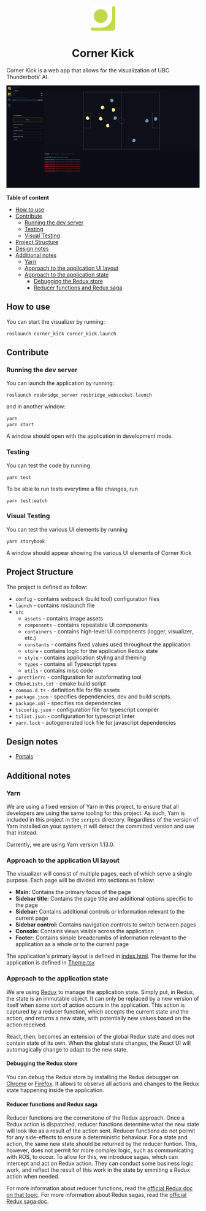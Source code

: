 <p align="center">
  <img src="./src/assets/logo.svg" width="64px">
  <br>
  <h1 align="center">Corner Kick</h1>
</p>

Corner Kick is a web app that allows for the visualization of UBC Thunderbots' AI.

![application screenshot](screenshot.png)

**Table of content**

- [How to use](#how-to-use)
- [Contribute](#contribute)
    - [Running the dev server](#running-the-dev-server)
    - [Testing](#testing)
    - [Visual Testing](#visual-testing)
- [Project Structure](#project-structure)
- [Design notes](#design-notes)
- [Additional notes](#additional-notes)
    - [Yarn](#yarn)
    - [Approach to the application UI layout](#approach-to-the-application-ui-layout)
    - [Approach to the application state](#approach-to-the-application-state)
        - [Debugging the Redux store](#debugging-the-redux-store)
        - [Reducer functions and Redux saga](#reducer-functions-and-redux-saga)

## How to use

You can start the visualizer by running:

```
roslaunch corner_kick corner_kick.launch
```

## Contribute

### Running the dev server

You can launch the application by running:

```
roslaunch rosbridge_server rosbridge_websocket.launch
```

and in another window:

```
yarn
yarn start
```

A window should open with the application in development mode.

### Testing

You can test the code by running

```
yarn test
```

To be able to run tests everytime a file changes, run

```
yarn test:watch
```

### Visual Testing

You can test the various UI elements by running

```
yarn storybook
```

A window should appear showing the various UI elements of Corner Kick

## Project Structure

The project is defined as follow:

-   `config` - contains webpack (build tool) configuration files
-   `launch` - contains roslaunch file
-   `src`
    -   `assets` - contains image assets
    -   `components` - contains repeatable UI components
    -   `containers` - contains high-level UI components (logger, visualizer, etc.)
    -   `constants` - contains fixed values used throughout the application
    -   `store` - contains logic for the application Redux state
    -   `style` - contains application styling and theming
    -   `types` - contains all Typescript types
    -   `utils` - contains misc code
-   `.prettierrc` - configuration for autoformating tool
-   `CMakeLists.txt` - cmake build script
-   `common.d.ts` - definition file for file assets
-   `package.json` - specifies dependencies, dev and build scripts.
-   `package.xml` - specifies ros dependencies
-   `tsconfig.json` - configuration file for typescript compiler
-   `tslint.json` - configuration for typescript linter
-   `yarn.lock` - autogenerated lock file for javascript dependencies

## Design notes

-   [Portals](src/components/Portal/README.md)

## Additional notes

### Yarn

We are using a fixed version of Yarn in this project, to ensure that all developers
are using the same tooling for this project. As such, Yarn is included in this project
in the `scripts` directory. Regardless of the version of Yarn installed on your system,
it will detect the committed version and use that instead.

Currently, we are using Yarn version 1.13.0.

### Approach to the application UI layout

The visualizer will consist of multiple pages, each of which serve a single purpose. Each page will
be divided into sections as follow:

-   **Main:** Contains the primary focus of the page
-   **Sidebar title:** Contains the page title and additional options specific to the page
-   **Sidebar:** Contains additional controls or information relevant to the current page
-   **Sidebar control:** Contains navigation controls to switch between pages
-   **Console:** Contains views visible across the application
-   **Footer:** Contains simple breadcrumbs of information relevant to the application as a whole or to the current page

The application's primary layout is defined in [index.html](src/index.html). The theme for the application is defined
in [Theme.tsx](src/style/Theme.tsx)

### Approach to the application state

We are using [Redux](https://redux.js.org/) to manage the application state. Simply put, in Redux, the state is an
immutable object. It can only be replaced by a new version of itself when some sort of action occurs in the application.
This action is captured by a reducer function, which accepts the current state and the action, and returns a new state,
with potentially new values based on the action received.

React, then, becomes an extension of the global Redux state and does not contain state of its own. When the global state
changes, the React UI will automagically change to adapt to the new state.

#### Debugging the Redux store

You can debug the Redux store by installing the Redux debugger on
[Chrome](https://chrome.google.com/webstore/detail/redux-devtools/lmhkpmbekcpmknklioeibfkpmmfibljd)
or [Firefox](https://addons.mozilla.org/en-US/firefox/addon/reduxdevtools/). It
allows to observe all actions and changes to the Redux state happening inside the application.

#### Reducer functions and Redux saga

Reducer functions are the cornerstone of the Redux approach. Once a Redux action is dispatched, reducer functions
determine what the new state will look like as a result of the action sent. Reducer functions do not permit for
any side-effects to ensure a deterministic behaviour. For a state and action, the same new state should be returned
by the reducer funtion. This, however, does not permit for more complex logic, such as communicating with ROS,
to occur. To allow for this, we introduce sagas, which can intercept and act on Redux action. They can conduct some
business logic work, and reflect the result of this work in the state by emmiting a Redux action when needed.

For more information about reducer functions, read the [official Redux doc on that topic](https://redux.js.org/basics/reducers).
For more information about Redux sagas, read the [official Redux saga doc](https://redux-saga.js.org/).
